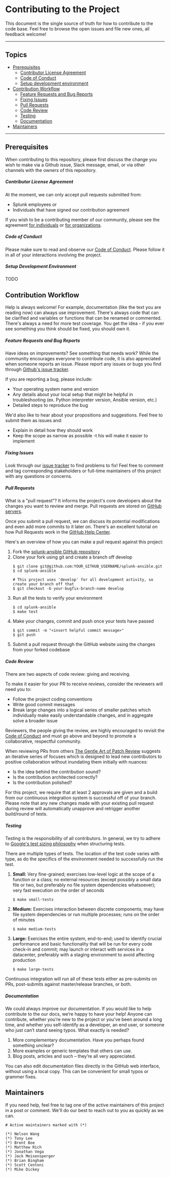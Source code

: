 # Contributing to the Project

This document is the single source of truth for how to contribute to the code base. Feel free to browse the open issues and file new ones, all feedback welcome!

----

## Topics

* [Prerequisites](#prerequisites)
    * [Contributor License Agreement](#contributor-license-agreement)
    * [Code of Conduct](#code-of-conduct)
    * [Setup development environment](#setup-development-environment)
* [Contribution Workflow](#contribution-workflow)
    * [Feature Requests and Bug Reports](#feature-requests-and-bug-reports)
    * [Fixing Issues](#fixing-issues)
    * [Pull Requests](#pull-requests)
    * [Code Review](#code-review)
    * [Testing](#testing)
    * [Documentation](#documentation)
* [Maintainers](#maintainers)

----

## Prerequisites
When contributing to this repository, please first discuss the change you wish to make via a Github issue, Slack message, email, or via other channels with the owners of this repository.

##### Contributor License Agreement
At the moment, we can only accept pull requests submitted from:
* Splunk employees or
* Individuals that have signed our contribution agreement

If you wish to be a contributing member of our community, please see the agreement [for individuals](https://www.splunk.com/goto/individualcontributions) or [for organizations](https://www.splunk.com/goto/contributions).


##### Code of Conduct
Please make sure to read and observe our [Code of Conduct](contributing/code-of-conduct.md). Please follow it in all of your interactions involving the project.

##### Setup Development Environment
TODO

## Contribution Workflow
Help is always welcome! For example, documentation (like the text you are reading now) can always use improvement. There's always code that can be clarified and variables or functions that can be renamed or commented. There's always a need for more test coverage. You get the idea - if you ever see something you think should be fixed, you should own it.

##### Feature Requests and Bug Reports
Have ideas on improvements? See something that needs work? While the community encourages everyone to contribute code, it is also appreciated when someone reports an issue. Please report any issues or bugs you find through [Github's issue tracker](https://github.com/splunk/splunk-ansible/issues). 

If you are reporting a bug, please include:
* Your operating system name and version
* Any details about your local setup that might be helpful in troubleshooting (ex. Python interpreter version, Ansible version, etc.)
* Detailed steps to reproduce the bug

We'd also like to hear about your propositions and suggestions. Feel free to submit them as issues and:
* Explain in detail how they should work
* Keep the scope as narrow as possible -t his will make it easier to implement

##### Fixing Issues
Look through our [issue tracker](https://github.com/splunk/splunk-ansible/issues) to find problems to fix! Feel free to comment and tag corresponding stakeholders or full-time maintainers of this project with any questions or concerns.

##### Pull Requests
What is a "pull request"?  It informs the project's core developers about the changes you want to review and merge.  Pull requests are stored on [GitHub servers](https://github.com/splunk/splunk-ansible/pulls).

Once you submit a pull request, we can discuss its potential modifications and even add more commits to it later on. There's an excellent tutorial on how Pull Requests work in the [GitHub Help Center](https://help.github.com/articles/using-pull-requests/).

Here's an overview of how you can make a pull request against this project:
1. Fork the [splunk-ansible GitHub repository](https://github.com/splunk/splunk-ansible/issues)
2. Clone your fork using git and create a branch off develop
    ```
    $ git clone git@github.com:YOUR_GITHUB_USERNAME/splunk-ansible.git
    $ cd splunk-ansible

    # This project uses 'develop' for all development activity, so create your branch off that
    $ git checkout -b your-bugfix-branch-name develop
    ```
3. Run all the tests to verify your environment
    ```
    $ cd splunk-ansible
    $ make test
    ```
4. Make your changes, commit and push once your tests have passed
    ```
    $ git commit -m "<insert helpful commit message>"
    $ git push 
    ```
5. Submit a pull request through the GitHub website using the changes from your forked codebase

##### Code Review
There are two aspects of code review: giving and receiving.

To make it easier for your PR to receive reviews, consider the reviewers will need you to:
* Follow the project coding conventions
* Write good commit messages
* Break large changes into a logical series of smaller patches which individually make easily understandable changes, and in aggregate solve a broader issue

Reviewers, the people giving the review, are highly encouraged to revisit the [Code of Conduct](contributing/code-of-conduct.md) and must go above and beyond to promote a collaborative, respectful community.

When reviewing PRs from others [The Gentle Art of Patch Review](http://sage.thesharps.us/2014/09/01/the-gentle-art-of-patch-review/) suggests an iterative series of focuses which is designed to lead new contributors to positive collaboration without inundating them initially with nuances:
* Is the idea behind the contribution sound?
* Is the contribution architected correctly?
* Is the contribution polished?

For this project, we require that at least 2 approvals are given and a build from our continuous integration system is successful off of your branch. Please note that any new changes made with your existing pull request during review will automatically unapprove and retrigger another build/round of tests.

##### Testing
Testing is the responsibility of all contributors. In general, we try to adhere to [Google's test sizing philosophy](https://testing.googleblog.com/2010/12/test-sizes.html) when structuring tests. 

There are multiple types of tests. The location of the test code varies with type, as do the specifics of the environment needed to successfully run the test.

1. **Small:** Very fine-grained; exercises low-level logic at the scope of a function or a class; no external resources (except possibly a small data file or two, but preferably no file system dependencies whatsoever); very fast execution on the order of seconds
    ```
    $ make small-tests
    ```

2. **Medium:** Exercises interaction between discrete components; may have file system dependencies or run multiple processes; runs on the order of minutes
    ```
    $ make medium-tests
    ```

3. **Large:** Exercises the entire system, end-to-end; used to identify crucial performance and basic functionality that will be run for every code check-in and commit; may launch or interact with services in a datacenter, preferably with a staging environment to avoid affecting production
    ```
    $ make large-tests
    ```

Continuous integration will run all of these tests either as pre-submits on PRs, post-submits against master/release branches, or both.

##### Documentation
We could always improve our documentation. If you would like to help contribute to the our docs, we’re happy to have your help! Anyone can contribute, whether you’re new to the project or you’ve been around a long time, and whether you self-identify as a developer, an end user, or someone who just can’t stand seeing typos. What exactly is needed?
1. More complementary documentation. Have you perhaps found something unclear?
2. More examples or generic templates that others can use.
3. Blog posts, articles and such – they’re all very appreciated.

You can also edit documentation files directly in the GitHub web interface, without using a local copy. This can be convenient for small typos or grammer fixes.

## Maintainers

If you need help, feel free to tag one of the active maintainers of this project in a post or comment. We'll do our best to reach out to you as quickly as we can.

```
# Active maintainers marked with (*)

(*) Nelson Wang
(*) Tony Lee
(*) Brent Boe
(*) Matthew Rich
(*) Jonathan Vega
(*) Jack Meixensperger
(*) Brian Bingham
(*) Scott Centoni
(*) Mike Dickey
```
